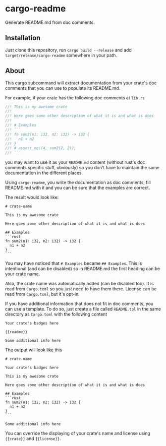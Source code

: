 # cargo-readme

Generate README.md from doc comments.

## Installation

Just clone this repository, run `cargo build --release` and add `target/release/cargo-readme`
somewhere in your path.

## About

This cargo subcommand will extract documentation from your crate's doc comments
that you can use to populate its README.md.

For example, if your crate has the following doc comments at `lib.rs`

```rust
//! This is my awesome crate
//!
//! Here goes some other description of what it is and what is does
//!
//! # Examples
//! ```
//! fn sum2(n1: i32, n2: i32) -> i32 {
//!   n1 + n2
//! }
//! # assert_eq!(4, sum2(2, 2));
//! ```
```

you may want to use it as your `README.md` content (without rust's doc comments specific stuff, obviously)
so you don't have to maintain the same documentation in the different places.

Using `cargo-readme`, you write the documentation as doc comments, fill README.md with it and
you can be sure that the examples are correct.

The result would look like:

    # crate-name

    This is my awesome crate

    Here goes some other description of what it is and what is does

    ## Examples
    ```rust
    fn sum2(n1: i32, n2: i32) -> i32 {
      n1 + n2
    }
    ```

You may have noticed that `# Examples` became `## Examples`. This is intentional (and can be disabled)
so in README.md the first heading can be your crate name.

Also, the crate name was automatically added (can be disabled too). It is read
from `Cargo.toml` so you just need to have them there. License can be read from
`Cargo.toml`, but it's opt-in.

If you have additional information that does not fit in doc comments, you can use
a template. To do so, just create a file called `README.tpl` in the same directory
as `Cargo.toml` with the following content

```
Your crate's badges here

{{readme}}

Some additional info here
```

The output will look like this

    # crate-name

    Your crate's badges here

    This is my awesome crate

    Here goes some other description of what it is and what is does

    ## Examples
    ```rust
    fn sum2(n1: i32, n2: i32) -> i32 {
      n1 + n2
    }
    ```

    Some additional info here

You can override the displaying of your crate's name and license using `{{crate}}`
and `{{license}}`.
